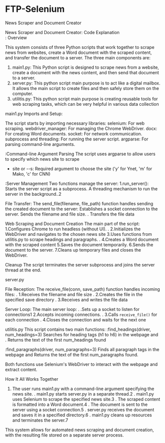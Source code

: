 # FTP-Selenium
News Scraper and Document Creator


News Scraper and Document Creator: Code Explanation    
: Overview

This system consists of three Python scripts that work together to scrape news from websites, create a Word document with the scraped content, and transfer the document to a server. The three main components are:
1. main1.py: This Python script is designed to scrape news from a website, create a document with the news content, and then send that document to a server.
2. server.py: This python script main purpose is to act like a digital mailbox. It allows the main script to create files and then safely store them on the computer.
3. utilitis.py:  This python script main purpose is creating reusable tools for web scraping tasks, which can be very helpful in various data collection

main1.py
Imports and Setup:

The script starts by importing necessary libraries:
selenium: For web scraping.
webdriver_manager: For managing the Chrome WebDriver.
 docx: For creating Word documents.
 socket: For network communication.
subprocess and threading: For running the server script.
argparse: For parsing command-line arguments.




:Command-line Argument Parsing
The script uses argparse to allow users to specify which news site to scrape
- site or --s: Required argument to choose the site ('y' for Ynet, 'm' for Mako, 'c' for CNN)

:Server Management
Two functions manage the server:
 1.run_server(): Starts the server script as a subprocess.
 A threading mechanism to run the server in the background..2

File Transfer:
The send_file(filename, file_path) function handles sending the created document to the server:
Establishes a socket connection to the server.
Sends the filename and file size.
. Transfers the file data

Web Scraping and Document Creation
The main part of the script:
1.Configures Chrome to run headless (without UI).
. 2.Initializes the WebDriver and navigates to the chosen news site
3.Uses functions from utilitis.py to scrape headings and paragraphs.
. 4.Creates a Word document with the scraped content
5.Saves the document temporarily.
6.Sends the document to the server.
7.Cleans up temporary files and closes the WebDriver.



Cleanup
The script terminates the server subprocess and joins the server thread at the end.

server.py

File Reception:
The receive_file(conn, save_path) function handles incoming files:
. 1.Receives the filename and file size
. 2.Creates the file in the specified save directory
. 3.Receives and writes the file data

Server Loop:
The main server loop:
. .Sets up a socket to listen for connections1
2.Accepts incoming connections.
. 3.Calls `receive_file()` for each connection
. 4.Closes the connection and waits for the next one

utilitis.py
This script contains two main functions:
:find_headings(driver, num_headings=3)
  Searches for heading tags (h1 to h6) in the webpage and 
. Returns the text of the first  num_headings  found

:find_paragraphs(driver, num_paragraphs=3)
Finds all paragraph tags in the webpage and
Returns the text of the first  num_paragraphs found.

Both functions use Selenium's WebDriver to interact with the webpage and extract content.

How It All Works Together

1. The user runs main1.py with a command-line argument specifying the news site.
. main1.py starts server.py in a separate thread.2
. main1.py uses Selenium to scrape the specified news site.3
. The scraped content is formatted into a Word document.4
. The document is sent to the server using a socket connection.5
. server.py receives the document and saves it in a specified directory.6
. main1.py cleans up resources and terminates the server.7

This system allows for automated news scraping and document creation, with the resulting file stored on a separate server process.








